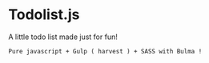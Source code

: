 Todolist.js
==========================

A little todo list made just for fun!

`Pure javascript + Gulp ( harvest ) + SASS with Bulma !`
